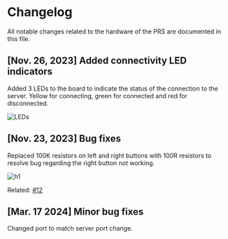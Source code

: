 # Changelog

All notable changes related to the hardware of the PRS are documented in this file.

## [Nov. 26, 2023] Added connectivity LED indicators

Added 3 LEDs to the board to indicate the status of the connection to the server. Yellow for connecting, green for connected and red for disconnected.

![LEDs](https://github.com/paul-bokelman/prs/assets/72945168/17fc1b13-698c-4a96-9c8d-555d90138c41)

## [Nov. 23, 2023] Bug fixes

Replaced 100K resistors on left and right buttons with 100R resistors to resolve bug regarding the right button not working.

![h1](https://github.com/paul-bokelman/prs/assets/72945168/1b668587-a9b9-4dea-b4e0-fa8ea14f3954)

Related: [#12](https://github.com/paul-bokelman/prs/issues/12)

## [Mar. 17 2024] Minor bug fixes

Changed port to match server port change.
